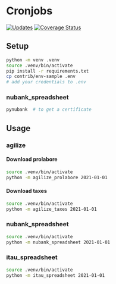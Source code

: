 # Cronjobs

[![Updates](https://pyup.io/repos/github/lucasrcezimbra/cronjobs/shield.svg)](https://pyup.io/repos/github/lucasrcezimbra/cronjobs/)
[![Coverage Status](https://coveralls.io/repos/github/lucasrcezimbra/cronjobs/badge.svg)](https://coveralls.io/github/lucasrcezimbra/cronjobs)


## Setup

```bash
python -m venv .venv
source .venv/bin/activate
pip install -r requirements.txt
cp contrib/env-sample .env
# add your credentials to .env
```

### nubank_spreadsheet
```bash
pynubank  # to get a certificate
```


## Usage

### agilize

#### Download prolabore

```bash
source .venv/bin/activate
python -m agilize_prolabore 2021-01-01
```

#### Download taxes

```bash
source .venv/bin/activate
python -m agilize_taxes 2021-01-01
```


### nubank_spreadsheet

```bash
source .venv/bin/activate
python -m nubank_spreadsheet 2021-01-01
```

### itau_spreadsheet

```bash
source .venv/bin/activate
python -m itau_spreadsheet 2021-01-01
```
